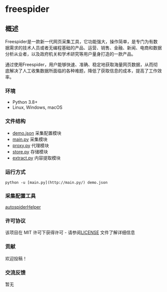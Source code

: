 # freespider
## 概述

Freespider是一款新一代网页采集工具，它功能强大，操作简单，是专门为有数据需求的技术人员或者无编程基础的产品、运营、销售、金融、新闻、电商和数据分析从业者，以及政府机关和学术研究等用户量身打造的一款产品。

通过使用Freespider，用户能够快速、准确、稳定地获取海量网页数据，从而彻底解决了人工收集数据所面临的各种难题，降低了获取信息的成本，提高了工作效率。

### 环境

- Python 3.8+
- Linux, Windows, macOS


### 文件结构
- [demo.json](https://github.com/autospider/freespider/blob/main/demo.json) 采集配置模块
- [main.py](https://github.com/autospider/freespider/blob/main/main.py) 采集模块
- [proxy.py](https://github.com/autospider/freespider/blob/main/proxy.py) 代理模块
- [store.py](https://github.com/autospider/freespider/blob/main/store.py) 存储模块
- [extract.py](http://extract.py) 内容提取模块
### 运行方式

  `python -u [main.py](http://main.py/) demo.json`

### 采集配置工具
  [autospiderHelper](https://github.com/autospider/autospiderHelper)

### 许可协议
  该项目在 MIT 许可下获得许可 - 请参阅[LICENSE](https://github.com/autospider/freespider/blob/main/LICENSE) 文件了解详细信息

### 贡献
欢迎投稿！
### 交流反馈
暂无

